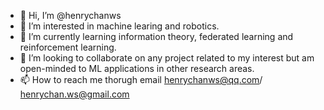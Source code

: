 - 👋 Hi, I’m @henrychanws
- 👀 I’m interested in machine learing and robotics.
- 🌱 I’m currently learning information theory, federated learning and reinforcement learning. 
- 💞️ I’m looking to collaborate on any project related to my interest but am open-minded to ML applications in other research areas. 
- 📫 How to reach me thorugh email henrychanws@qq.com/ henrychan.ws@gmail.com 

<!---
henrychanws/henrychanws is a ✨ special ✨ repository because its `README.md` (this file) appears on your GitHub profile.
You can click the Preview link to take a look at your changes.
--->
